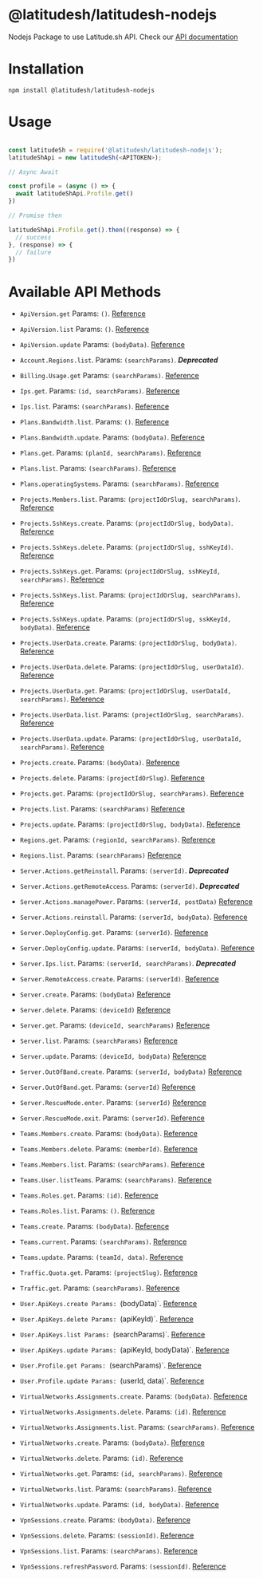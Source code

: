 # @latitudesh/latitudesh-nodejs

Nodejs Package to use Latitude.sh API. Check our [API documentation](https://docs.latitude.sh/reference)

# Installation

`npm install @latitudesh/latitudesh-nodejs`

# Usage

```javascript

const latitudeSh = require('@latitudesh/latitudesh-nodejs');
latitudeShApi = new latitudeSh(<APITOKEN>);

// Async Await

const profile = (async () => {
  await latitudeShApi.Profile.get()
})

// Promise then

latitudeShApi.Profile.get().then((response) => {
  // success
}, (response) => {
  // failure
})

```

# Available API Methods

- `ApiVersion.get` Params: `()`. [Reference](https://docs.latitude.sh/reference/get-current-version)
- `ApiVersion.list` Params: `()`. [Reference](https://docs.latitude.sh/reference/get-api-versions)
- `ApiVersion.update` Params: `(bodyData)`. [Reference](https://docs.latitude.sh/reference/update-current-version)

- `Account.Regions.list`. Params: `(searchParams)`. **_Deprecated_**

- `Billing.Usage.get` Params: `(searchParams)`. [Reference](https://docs.latitude.sh/reference/get-billing-usage)

- `Ips.get`. Params: `(id, searchParams)`. [Reference](https://docs.latitude.sh/reference/get-ip)
- `Ips.list`. Params: `(searchParams)`. [Reference](https://docs.latitude.sh/reference/get-ips)

- `Plans.Bandwidth.list`. Params: `()`. [Reference](https://docs.latitude.sh/reference/get-plans-bandwidth)
- `Plans.Bandwidth.update`. Params: `(bodyData)`. [Reference](https://docs.latitude.sh/reference/update-plans-bandwidth)

- `Plans.get`. Params: `(planId, searchParams)`. [Reference](https://docs.latitude.sh/reference/get-plan)
- `Plans.list`. Params: `(searchParams)`. [Reference](https://docs.latitude.sh/reference/get-plans)
- `Plans.operatingSystems`. Params: `(searchParams)`. [Reference](https://docs.latitude.sh/reference/get-plans-operating-system)

- `Projects.Members.list`. Params: `(projectIdOrSlug, searchParams)`. [Reference](https://docs.latitude.sh/reference/get-team-members)

- `Projects.SshKeys.create`. Params: `(projectIdOrSlug, bodyData)`. [Reference](https://docs.latitude.sh/reference/post-project-ssh-key)
- `Projects.SshKeys.delete`. Params: `(projectIdOrSlug, sshKeyId)`. [Reference](https://docs.latitude.sh/reference/delete-project-ssh-key)
- `Projects.SshKeys.get`. Params: `(projectIdOrSlug, sshKeyId, searchParams)`. [Reference](https://docs.latitude.sh/reference/get-project-ssh-key)
- `Projects.SshKeys.list`. Params: `(projectIdOrSlug, searchParams)`. [Reference](https://docs.latitude.sh/reference/get-project-ssh-keys)
- `Projects.SshKeys.update`. Params: `(projectIdOrSlug, sskKeyId, bodyData)`. [Reference](https://docs.latitude.sh/reference/put-project-ssh-key)

- `Projects.UserData.create`. Params: `(projectIdOrSlug, bodyData)`. [Reference](https://docs.latitude.sh/reference/post-project-user-data)
- `Projects.UserData.delete`. Params: `(projectIdOrSlug, userDataId)`. [Reference](https://docs.latitude.sh/reference/delete-project-user-data)
- `Projects.UserData.get`. Params: `(projectIdOrSlug, userDataId, searchParams)`. [Reference](https://docs.latitude.sh/reference/get-project-user-data)
- `Projects.UserData.list`. Params: `(projectIdOrSlug, searchParams)`. [Reference](https://docs.latitude.sh/reference/get-project-users-data)
- `Projects.UserData.update`. Params: `(projectIdOrSlug, userDataId, searchParams)`. [Reference](https://docs.latitude.sh/reference/put-project-user-data)

- `Projects.create`. Params: `(bodyData)`. [Reference](https://docs.latitude.sh/reference/create-project)
- `Projects.delete`. Params: `(projectIdOrSlug)`. [Reference](https://docs.latitude.sh/reference/delete-project)
- `Projects.get`. Params: `(projectIdOrSlug, searchParams)`. [Reference](https://docs.latitude.sh/reference/get-project)
- `Projects.list`. Params: `(searchParams)` [Reference](https://docs.latitude.sh/reference/get-projects)
- `Projects.update`. Params: `(projectIdOrSlug, bodyData)`. [Reference](https://docs.latitude.sh/reference/update-project)

- `Regions.get`. Params: `(regionId, searchParams)`. [Reference](https://docs.latitude.sh/reference/get-region)
- `Regions.list`. Params: `(searchParams)` [Reference](https://docs.latitude.sh/reference/get-regions)

- `Server.Actions.getReinstall`. Params: `(serverId)`. **_Deprecated_**
- `Server.Actions.getRemoteAccess`. Params: `(serverId)`. **_Deprecated_**
- `Server.Actions.managePower`. Params: `(serverId, postData)` [Reference](https://docs.latitude.sh/reference/create-server-action)
- `Server.Actions.reinstall`. Params: `(serverId, bodyData)`. [Reference](https://docs.latitude.sh/reference/create-server-reinstall)

- `Server.DeployConfig.get`. Params: `(serverId)`. [Reference](https://docs.latitude.sh/reference/get-server-deploy-config)
- `Server.DeployConfig.update`. Params: `(serverId, bodyData)`. [Reference](https://docs.latitude.sh/reference/update-server-deploy-config)

- `Server.Ips.list`. Params: `(serverId, searchParams)`. **_Deprecated_**
- `Server.RemoteAccess.create`. Params: `(serverId)`. [Reference](https://docs.latitude.sh/reference/create-ipmi-session)
- `Server.create`. Params: `(bodyData)` [Reference](https://docs.latitude.sh/reference/create-server)
- `Server.delete`. Params: `(deviceId)` [Reference](https://docs.latitude.sh/reference/destroy-server)
- `Server.get`. Params: `(deviceId, searchParams)` [Reference](https://docs.latitude.sh/reference/get-server)
- `Server.list`. Params: `(searchParams)` [Reference](https://docs.latitude.sh/reference/get-servers)
- `Server.update`. Params: `(deviceId, bodyData)` [Reference](https://docs.latitude.sh/reference/update-server)

- `Server.OutOfBand.create`. Params: `(serverId, bodyData)` [Reference](https://docs.latitude.sh/reference/create-server-out-of-band)
- `Server.OutOfBand.get`. Params: `(serverId)` [Reference](https://docs.latitude.sh/reference/get-server-out-of-band)

- `Server.RescueMode.enter`. Params: `(serverId)` [Reference](https://docs.latitude.sh/reference/rescue-mode)
- `Server.RescueMode.exit`. Params: `(serverId)`. [Reference](https://docs.latitude.sh/reference/exit-rescue-mode)

- `Teams.Members.create`. Params: `(bodyData)`. [Reference](https://docs.latitude.sh/reference/post-team-members)
- `Teams.Members.delete`. Params: `(memberId)`. [Reference](https://docs.latitude.sh/reference/destroy-team-member)
- `Teams.Members.list`. Params: `(searchParams)`. [Reference](https://docs.latitude.sh/reference/get-team-members)

- `Teams.User.listTeams`. Params: `(searchParams)`. [Reference](https://docs.latitude.sh/reference/get-user-teams)

- `Teams.Roles.get`. Params: `(id)`. [Reference](https://docs.latitude.sh/reference/get-role-id)
- `Teams.Roles.list`. Params: `()`. [Reference](https://docs.latitude.sh/reference/get-roles)

- `Teams.create`. Params: `(bodyData)`. [Reference](https://docs.latitude.sh/reference/post-team)
- `Teams.current`. Params: `(searchParams)`. [Reference](https://docs.latitude.sh/reference/get-team)
- `Teams.update`. Params: `(teamId, data)`. [Reference](https://docs.latitude.sh/reference/patch-current-team)

- `Traffic.Quota.get`. Params: `(projectSlug)`. [Reference](https://docs.latitude.sh/reference/get-traffic-quota)
- `Traffic.get`. Params: `(searchParams)`. [Reference](https://docs.latitude.sh/reference/get-traffic-consumption)

- `User.ApiKeys.create Params: `(bodyData)`. [Reference](https://docs.latitude.sh/reference/post-api-key)
- `User.ApiKeys.delete Params: `(apiKeyId)`. [Reference](https://docs.latitude.sh/reference/delete-api-key)
- `User.ApiKeys.list Params: `(searchParams)`. [Reference](https://docs.latitude.sh/reference/get-api-keys)
- `User.ApiKeys.update Params: `(apiKeyId, bodyData)`. [Reference](https://docs.latitude.sh/reference/update-api-key)

- `User.Profile.get Params: `(searchParams)`. [Reference](https://docs.latitude.sh/reference/get-user-profile)
- `User.Profile.update Params: `(userId, data)`. [Reference](https://docs.latitude.sh/reference/patch-user-profile)

- `VirtualNetworks.Assignments.create`. Params: `(bodyData)`. [Reference](https://docs.latitude.sh/reference/assign-server-virtual-network)
- `VirtualNetworks.Assignments.delete`. Params: `(id)`. [Reference](https://docs.latitude.sh/reference/delete-virtual-networks-assignments)
- `VirtualNetworks.Assignments.list`. Params: `(searchParams)`. [Reference](https://docs.latitude.sh/reference/get-virtual-networks-assignments)

- `VirtualNetworks.create`. Params: `(bodyData)`. [Reference](https://docs.latitude.sh/reference/create-virtual-network)
- `VirtualNetworks.delete`. Params: `(id)`. [Reference](https://docs.latitude.sh/reference/destroy-virtual-network)
- `VirtualNetworks.get`. Params: `(id, searchParams)`. [Reference](https://docs.latitude.sh/reference/get-virtual-network)
- `VirtualNetworks.list`. Params: `(searchParams)`. [Reference](https://docs.latitude.sh/reference/get-virtual-networks)
- `VirtualNetworks.update`. Params: `(id, bodyData)`. [Reference](https://docs.latitude.sh/reference/update-virtual-network)

- `VpnSessions.create`. Params: `(bodyData)`. [Reference](https://docs.latitude.sh/reference/post-vpn-session)
- `VpnSessions.delete`. Params: `(sessionId)`. [Reference](https://docs.latitude.sh/reference/delete-vpn-session)
- `VpnSessions.list`. Params: `(searchParams)`. [Reference](https://docs.latitude.sh/reference/get-vpn-sessions)
- `VpnSessions.refreshPassword`. Params: `(sessionId)`. [Reference](https://docs.latitude.sh/reference/put-vpn-session)
